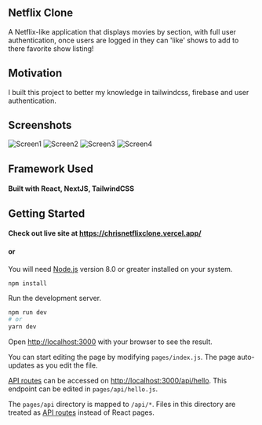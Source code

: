 ## Netflix Clone
A Netflix-like application that displays movies by section, with full user authentication, once users are logged in they can 'like' shows to add to there favorite show listing!

## Motivation
I built this project to better my knowledge in tailwindcss, firebase and user authentication. 

## Screenshots
![Screen1](https://user-images.githubusercontent.com/23703863/180576120-1d9646c8-a37c-4404-a5a7-dcb879454bd8.png)
![Screen2](https://user-images.githubusercontent.com/23703863/180576124-a85f22db-64da-46ba-a47e-d4e0fd4d60fd.png)
![Screen3](https://user-images.githubusercontent.com/23703863/180576130-7aebe3ea-8b0b-4b9b-9bcb-900eaaa9aee0.png)
![Screen4](https://user-images.githubusercontent.com/23703863/180576136-3f536b8b-a760-43ab-b9c9-e8ea47579468.png)

## Framework Used

#### Built with React, NextJS, TailwindCSS

## Getting Started

#### Check out live site at https://chrisnetflixclone.vercel.app/
#### or 

You will need [Node.js](https://nodejs.org) version 8.0 or greater installed on your system.
```
npm install
```

Run the development server.
```bash
npm run dev
# or
yarn dev
```

Open [http://localhost:3000](http://localhost:3000) with your browser to see the result.

You can start editing the page by modifying `pages/index.js`. The page auto-updates as you edit the file.

[API routes](https://nextjs.org/docs/api-routes/introduction) can be accessed on [http://localhost:3000/api/hello](http://localhost:3000/api/hello). This endpoint can be edited in `pages/api/hello.js`.

The `pages/api` directory is mapped to `/api/*`. Files in this directory are treated as [API routes](https://nextjs.org/docs/api-routes/introduction) instead of React pages.




